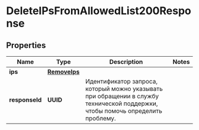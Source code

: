 

# DeleteIPsFromAllowedList200Response


## Properties

| Name | Type | Description | Notes |
|------------ | ------------- | ------------- | -------------|
|**ips** | [**RemoveIps**](RemoveIps.md) |  |  |
|**responseId** | **UUID** | Идентификатор запроса, который можно указывать при обращении в службу технической поддержки, чтобы помочь определить проблему. |  |



